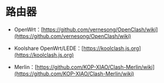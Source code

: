 # 路由器

* OpenWrt：[https://github.com/vernesong/OpenClash/wiki](https://github.com/vernesong/OpenClash/wiki)



* Koolshare OpenWrt/LEDE：[https://koolclash.js.org](https://koolclash.js.org)



* Merlin：[https://github.com/KOP-XIAO/Clash-Merlin/wiki](https://github.com/KOP-XIAO/Clash-Merlin/wiki)



